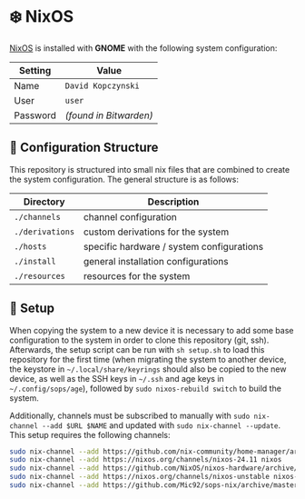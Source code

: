 # ❄️ NixOS
[NixOS](https://nixos.org/download/#nix-install-linux) is installed with **GNOME** with the following system configuration:

| Setting | Value |
| --- | --- |
| Name | `David Kopczynski` |
| User | `user` |
| Password | *(found in Bitwarden)* |

## 📁 Configuration Structure
This repository is structured into small nix files that are combined to create the system configuration. The general structure is as follows:

| Directory | Description |
| --- | --- |
| `./channels` | channel configuration |
| `./derivations` | custom derivations for the system |
| `./hosts` | specific hardware / system configurations |
| `./install` | general installation configurations |
| `./resources` | resources for the system |

## 🚀 Setup
When copying the system to a new device it is necessary to add some base configuration to the system in order to clone this repository (git, ssh). Afterwards, the setup script can be run with `sh setup.sh` to load this repository for the first time (when migrating the system to another device, the keystore in `~/.local/share/keyrings` should also be copied to the new device, as well as the SSH keys in `~/.ssh` and age keys in `~/.config/sops/age`), followed by `sudo nixos-rebuild switch` to build the system.

Additionally, channels must be subscribed to manually with `sudo nix-channel --add $URL $NAME` and updated with `sudo nix-channel --update`. This setup requires the following channels:

```bash
sudo nix-channel --add https://github.com/nix-community/home-manager/archive/release-24.11.tar.gz home-manager
sudo nix-channel --add https://nixos.org/channels/nixos-24.11 nixos
sudo nix-channel --add https://github.com/NixOS/nixos-hardware/archive/master.tar.gz nixos-hardware
sudo nix-channel --add https://nixos.org/channels/nixos-unstable nixos-unstable
sudo nix-channel --add https://github.com/Mic92/sops-nix/archive/master.tar.gz sops-nix
```

